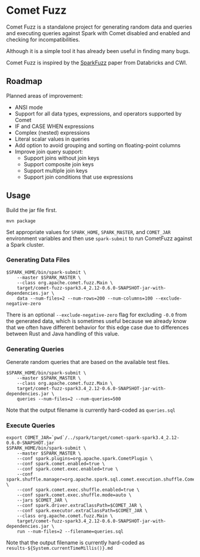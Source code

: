 <!--
Licensed to the Apache Software Foundation (ASF) under one
or more contributor license agreements.  See the NOTICE file
distributed with this work for additional information
regarding copyright ownership.  The ASF licenses this file
to you under the Apache License, Version 2.0 (the
"License"); you may not use this file except in compliance
with the License.  You may obtain a copy of the License at

  http://www.apache.org/licenses/LICENSE-2.0

Unless required by applicable law or agreed to in writing,
software distributed under the License is distributed on an
"AS IS" BASIS, WITHOUT WARRANTIES OR CONDITIONS OF ANY
KIND, either express or implied.  See the License for the
specific language governing permissions and limitations
under the License.
-->

# Comet Fuzz

Comet Fuzz is a standalone project for generating random data and queries and executing queries against Spark 
with Comet disabled and enabled and checking for incompatibilities.

Although it is a simple tool it has already been useful in finding many bugs.

Comet Fuzz is inspired by the [SparkFuzz](https://ir.cwi.nl/pub/30222) paper from Databricks and CWI.

## Roadmap

Planned areas of improvement:

- ANSI mode
- Support for all data types, expressions, and operators supported by Comet
- IF and CASE WHEN expressions
- Complex (nested) expressions
- Literal scalar values in queries
- Add option to avoid grouping and sorting on floating-point columns
- Improve join query support:
  - Support joins without join keys
  - Support composite join keys
  - Support multiple join keys
  - Support join conditions that use expressions

## Usage

Build the jar file first.

```shell
mvn package
```

Set appropriate values for `SPARK_HOME`, `SPARK_MASTER`, and `COMET_JAR` environment variables and then use
`spark-submit` to run CometFuzz against a Spark cluster.

### Generating Data Files

```shell
$SPARK_HOME/bin/spark-submit \
    --master $SPARK_MASTER \
    --class org.apache.comet.fuzz.Main \
    target/comet-fuzz-spark3.4_2.12-0.6.0-SNAPSHOT-jar-with-dependencies.jar \
    data --num-files=2 --num-rows=200 --num-columns=100 --exclude-negative-zero
```

There is an optional `--exclude-negative-zero` flag for excluding `-0.0` from the generated data, which is 
sometimes useful because we already know that we often have different behavior for this edge case due to 
differences between Rust and Java handling of this value.

### Generating Queries

Generate random queries that are based on the available test files.

```shell
$SPARK_HOME/bin/spark-submit \
    --master $SPARK_MASTER \
    --class org.apache.comet.fuzz.Main \
    target/comet-fuzz-spark3.4_2.12-0.6.0-SNAPSHOT-jar-with-dependencies.jar \
    queries --num-files=2 --num-queries=500
```

Note that the output filename is currently hard-coded as `queries.sql`

### Execute Queries

```shell
export COMET_JAR=`pwd`/../spark/target/comet-spark-spark3.4_2.12-0.6.0-SNAPSHOT.jar
$SPARK_HOME/bin/spark-submit \
    --master $SPARK_MASTER \
    --conf spark.plugins=org.apache.spark.CometPlugin \
    --conf spark.comet.enabled=true \
    --conf spark.comet.exec.enabled=true \
    --conf spark.shuffle.manager=org.apache.spark.sql.comet.execution.shuffle.CometShuffleManager \
    --conf spark.comet.exec.shuffle.enabled=true \
    --conf spark.comet.exec.shuffle.mode=auto \
    --jars $COMET_JAR \
    --conf spark.driver.extraClassPath=$COMET_JAR \
    --conf spark.executor.extraClassPath=$COMET_JAR \
    --class org.apache.comet.fuzz.Main \
    target/comet-fuzz-spark3.4_2.12-0.6.0-SNAPSHOT-jar-with-dependencies.jar \
    run --num-files=2 --filename=queries.sql
```

Note that the output filename is currently hard-coded as `results-${System.currentTimeMillis()}.md`
